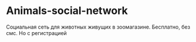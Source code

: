 # Animals-social-network
Социальная сеть для животных живущих в зоомагазине. Бесплатно, без смс. Но с регистрацией
